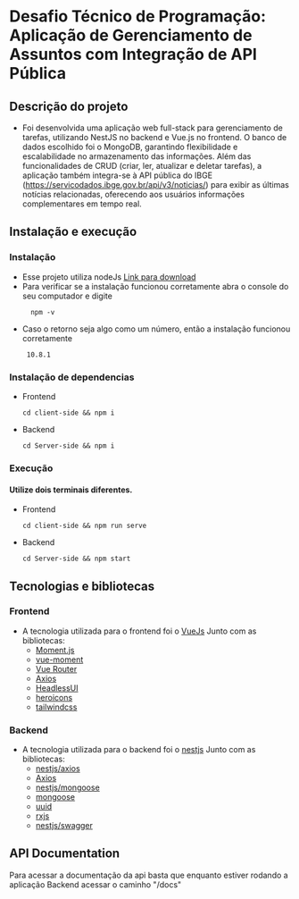 # Desafio Técnico de Programação: Aplicação de Gerenciamento de Assuntos com Integração de API Pública

## Descrição do projeto
  - Foi desenvolvida uma aplicação web full-stack para gerenciamento de tarefas, utilizando NestJS no backend e Vue.js no frontend. O banco de dados escolhido foi o MongoDB, garantindo flexibilidade e escalabilidade no armazenamento das informações. Além das funcionalidades de CRUD (criar, ler, atualizar e deletar tarefas), a aplicação também integra-se à API pública do IBGE (https://servicodados.ibge.gov.br/api/v3/noticias/) para exibir as últimas notícias relacionadas, oferecendo aos usuários informações complementares em tempo real.

## Instalação e execução
### Instalação
  - Esse projeto utiliza nodeJs [Link para download](https://nodejs.org/en/download/package-manager/current)
  - Para verificar se a instalação funcionou corretamente abra o console do seu computador e digite
    ```console
      npm -v 
    ```
  - Caso o retorno seja algo como um número, então a instalação funcionou corretamente
     ```console
      10.8.1
    ```

### Instalação de dependencias
  - Frontend
    ```console
    cd client-side && npm i 
    ```
  - Backend
    ```console
    cd Server-side && npm i 
    ``` 

### Execução
#### Utilize dois terminais diferentes.
  - Frontend
    ```console
    cd client-side && npm run serve
    ```
  - Backend
    ```console
    cd Server-side && npm start 
    ``` 

## Tecnologias e bibliotecas

### Frontend
  - A tecnologia utilizada para o frontend foi o [VueJs](https://vuejs.org)
    Junto com as bibliotecas:
      - [Moment.js](https://momentjs.com)
      - [vue-moment](https://www.npmjs.com/package/vue-moment)
      - [Vue Router](https://router.vuejs.org)
      - [Axios](https://axios-http.com/ptbr/docs/intro)
      - [HeadlessUI](https://headlessui.com)
      - [heroicons](https://heroicons.com)
      - [tailwindcss](https://tailwindcss.com)

### Backend
  - A tecnologia utilizada para o backend foi o [nestjs](https://nestjs.com)
    Junto com as bibliotecas:
      - [nestjs/axios](https://docs.nestjs.com/techniques/http-module)
      - [Axios](https://axios-http.com/ptbr/docs/intro)
      - [nestjs/mongoose](https://docs.nestjs.com/techniques/mongodb)
      - [mongoose](https://mongoosejs.com)
      - [uuid](https://www.npmjs.com/package/uuid)
      - [rxjs](https://rxjs.dev)
      - [nestjs/swagger](https://docs.nestjs.com/recipes/swagger)
      

## API Documentation
  Para acessar a documentação da api basta que enquanto estiver rodando a aplicação Backend acessar o caminho "/docs"